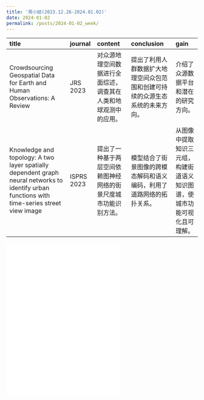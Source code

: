 ```yaml
---
title: '周小结(2023.12.26-2024.01.02)'
date: 2024-01-02
permalink: /posts/2024-01-02_week/
---
```

| title                                                                                                                                        | journal    | content                                                          | conclusion                                                                   | gain                                                                     |
|:---------------------------------------------------------------------------------------------------------------------------------------------|:-----------|:-----------------------------------------------------------------|:-----------------------------------------------------------------------------|:-------------------------------------------------------------------------|
| Crowdsourcing Geospatial Data for Earth and Human Observations: A Review                                                                     | JRS 2023   | 对众源地理空间数据进行全面综述，调查其在人类和地球观测中的应用。 | 提出了利用人群数据扩大地理空间众包范围和创建可持续的众源生态系统的未来方向。 | 介绍了众源数据平台和潜在的研究方向。                                     |
| Knowledge and topology: A two layer spatially dependent graph neural networks to identify urban functions with time-series street view image | ISPRS 2023 | 提出了一种基于两层空间依赖图神经网络的街景尺度城市功能识别方法。 | 模型结合了街景图像的跨模态解码和语义编码，利用了道路网络的拓扑关系。         | 从图像中提取知识三元组，构建街道语义知识图谱，使城市功能可视化且可理解。 |

<embed src="/files/post/2024-01-02-week.pdf" type="application/pdf" height="400px" />
    